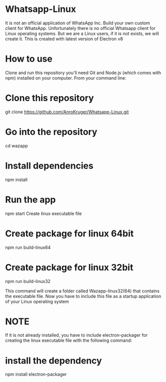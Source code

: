 # Whatsapp-Linux
It is not an official application of WhatsApp Inc. Build your own custom client for WhatsApp.  Unfortunately there is no official Whatsapp client for Linux operating systems. But we are a Linux users, if it is not exists, we will create it.  This is created with latest version of Electron v8

# How to use
Clone and run this repository you'll need Git and Node.js (which comes with npm) installed on your computer. From your command line:

# Clone this repository
git clone https://github.com/AnroKruger/Whatsapp-Linux.git
# Go into the repository
cd wazapp
# Install dependencies
npm install
# Run the app
npm start
Create linux executable file
# Create package for linux 64bit
npm run build-linux64
# Create package for linux 32bit
npm run build-linux32

This command will create a folder called Wazapp-linux32(64) that contains the executable file. Now you have to include this file as a startup application of your Linux operating system

# NOTE
If it is not already installed, you have to include electron-packager for creating the linux executable file with the following command:

# install the dependency 
npm install electron-packager


